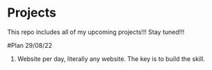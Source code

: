 # Projects

This repo includes all of my upcoming projects!!!
Stay tuned!!!

#Plan 29/08/22
1. Website per day, literally any website. The key is to build the skill.